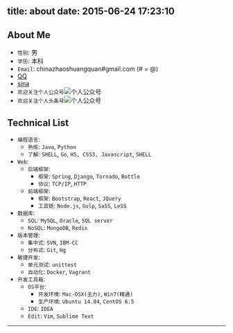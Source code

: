 title: about
date: 2015-06-24 17:23:10
---



## About Me

- `性别`: 男
- `学历`: 本科
- `Email`: chinazhaoshuangquan#gmail.com  (# = @)
- [QQ](1181152036)
- [sina](https://weibo.com/p/1005051721471170/home)
- `欢迎关注个人公众号`![个人公众号](http://zsq-blog-image.oss-cn-beijing.aliyuncs.com/2018/11/2/qrcode_for_gh_51fe6eabc8b3_258.jpg)
- `欢迎关注个人头条号`![个人公众号](http://zsq-blog-image.oss-cn-beijing.aliyuncs.com/2019/2/toutiao_290.jpeg)


## Technical List
- `编程语言`: 
    - `熟练`: `Java`, `Python`
    - `了解`: `SHELL`, `Go`, `H5, CSS3, Javascript`, `SHELL`
- `Web`:
    - `后端框架`: 
        - `框架`: `Spring`, `Django`, `Tornado`, `Bottle`
        - `协议`: `TCP/IP`, `HTTP`
    - `前端框架`: 
        - `框架`: `Bootstrap`, `React`, `JQuery`
        - `工具链`: `Node.js`, `Gulp`, `SaSS`, `LeSS`
- `数据库`: 
    - `SQL`: `MySQL`,  `Oracle`, `SQL server`
    - `NoSQL`: `MongoDB`, `Redis`
- `版本管理`: 
    - `集中式`: `SVN`, `IBM-CC`
    - `分布式`: `Git`, `Hg`
- `敏捷开发`: 
    - `单元测试`: `unittest`
    - `自动化`: `Docker`, `Vagrant`
- `开发工具箱`:
    - `OS平台`: 
        - `开发环境`: `Mac-OSX(主力)`, `Win7(精通)`
        - `生产环境`: `Ubuntu 14.04`, `CentOS 6.5`
    - `IDE`: `IDEA`
    - `Edit`: `Vim`, `Sublime Text`



---
